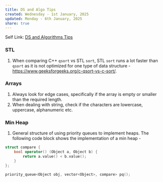 ```yaml
---
title: DS and Algo Tips
created: Wednesday - 1st January, 2025
updated: Monday - 6th January, 2025
share: true
---
```


Self Link: [DS and Algorithms Tips](DS%20and%20Algorithms%20Tips.md)

### STL

1. When comparing C++ `qsort` vs STL `sort`, STL `sort` runs a lot faster than `qsort` as it is not optimized for one type of data structure - https://www.geeksforgeeks.org/c-qsort-vs-c-sort/.

### Arrays

1. Always look for edge cases, specifically if the array is empty or smaller than the required length.
1. When dealing with string, check if the characters are lowercase, uppercase, alphanumeric etc.

### Min Heap

1. General structure of using priority queues to implement heaps. The following code block shows the implementation of a min heap - 

````c++
struct compare {
	bool operator() (Object a, Object b) {
		return a.value() < b.value();
	}
};

priority_queue<Object obj, vector<Object>, compare> pq();
````
